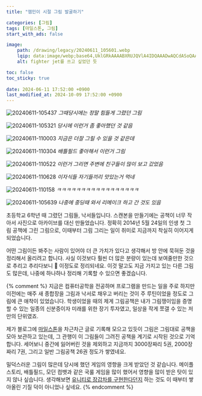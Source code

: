 ```yaml
---
title: "잼민이 시절 그림 발굴하기"

categories: [그림]
tags: [마일스톤, 그림]
start_with_ads: false

image:
    path: /drawing/legacy/20240611_105601.webp
    lqip: data:image/webp;base64,UklGRkAAAABXRUJQVlA4IDQAAADwAQCdASoQAAgAAUAmJaQAAxeeWOcXmAAA/v40sMcuA/xORxchHG8Nwik+NPbpaQX0k4AA
    alt: fighter jet를 쓰고 싶었던 듯

toc: false
toc_sticky: true
 
date: 2024-06-11 17:52:00 +0900
last_modified_at: 2024-10-09 17:52:00 +0900
---
```


![20240611-105437](/drawing/legacy/20240611_105437.webp)
_그때당시에는 정말 힘들게 그렸던 그림_

![20240611-105321](/drawing/legacy/20240611_105321.webp)
_당시에 이런거 좀 좋아했던 것 같음_

![20240611-110003](/drawing/legacy/20240611_110003.webp)
_지금은 더잘 그릴 수 있을 것 같은데_

![20240611-110304](/drawing/legacy/20240611_110304.webp)
_배틀필드 좋아해서 이런거 그림_

![20240611-110522](/drawing/legacy/20240611_110522.webp)
_이런거 그리면 주변에 친구들이 많이 보고 갔었음_

![20240611-110628](/drawing/legacy/20240611_110628.webp)
_이자식들 자기들끼리 맛있는거 먹네_

![20240611-110158](/drawing/legacy/20240611_110158.webp)
_ㅋㅋㅋㅋㅋㅋㅋㅋㅋㅋㅋㅋㅋㅋㅋㅋㅋ_

![20240611-105639](/drawing/legacy/20240611_105639.webp)
_나중에 중딩때 와서 리메이크 하고 간 것도 있음_

초등학교 6학년 때 그렸던 그림들, 낙서들입니다. 스캔본을 만들기에는 공책이 너무 작아서 사진으로 아카이브를 대신 만들었습니다. 정확히 2014년 5월 24일의 인생 첫 그림 공책에 그린 그림으로, 이때부터 그림 그리는 일이 취미로 지금까지 착실히 이어지게 되었습니다.

어떤 그림이든 봐주는 사람이 있어야 더 큰 가치가 있다고 생각해서 방 안에 묵혀둔 것을 정리해서 올리려고 합니다. 사실 이것보다 훨씬 더 많은 분량이 있는데 보여줄만한 것으로 추리고 추리다보니 🥲 이정도로 정리되네요. 이것 말고도 지금 가지고 있는 다른 그림도 많은데, 나중에 하나하나 정리해 기록할 수 있으면 좋겠습니다.

{% comment %}
지금은 컴퓨터공학을 전공하며 프로그램을 만드는 일을 주로 하지만 이전에는 매주 새 종합장을 그림과 낙서로 채우고 버리는 것이 주 루틴이었을 정도로 그림에 큰 애착이 있었습니다. 학생이었을 때의 제게 그림공책은 내가 그림쟁이임을 증명할 수 있는 일종의 신분증이자 미래를 위한 장기 투자였고, 일상을 작게 쪼갤 수 있는 저만의 단위였죠.

제가 블로그에 [마일스톤](https://hyngng.github.io/categories/%EB%A7%88%EC%9D%BC%EC%8A%A4%ED%86%A4/)을 차근차근 글로 기록해 모으고 있듯이 그림은 그림대로 공책을 모아 보관하고 있는데, 그 관행이 이 그림들이 그려진 공책을 계기로 시작된 것으로 기억합니다. 세어보니 중간에 잃어버린 것을 제외하고 지금까지 3000장짜리 5권, 2000장짜리 7권, 그리고 일반 그림공책 26권 정도가 쌓였네요.

밀덕스러운 그림이 많은데 당시에 했던 게임의 영향을 크게 받았던 것 같습니다. 메이플스토리, 배틀필드, 모던 컴뱃과 같은 국룰 게임을 많이 했어서 영향을 많이 받은 탓이 있지 않나 싶습니다. 생각해보면 [유니티로 장갑차를 구현한다던지](https://hyngng.github.io/posts/lavad/) 하는 것도 이 때부터 쌓아올린 기질 덕이 아니었나 싶네요.
{% endcomment %}